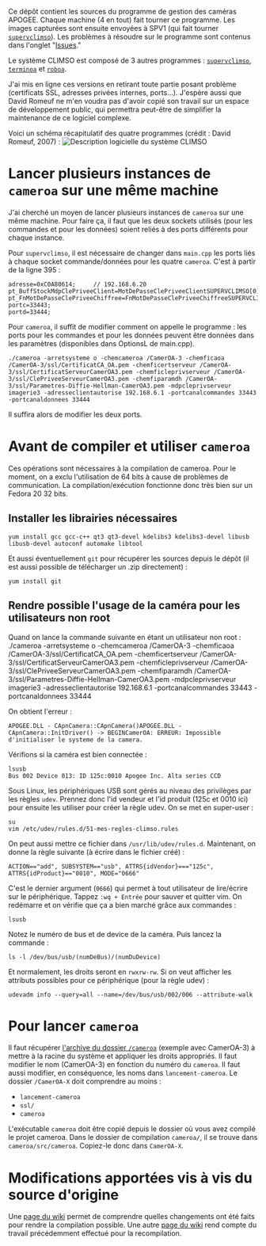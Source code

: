 
Ce dépôt contient les sources du programme de gestion des caméras APOGEE. Chaque machine (4 en tout) fait tourner ce programme. Les images capturées sont ensuite envoyées à SPV1 (qui fait tourner [`supervclimso`](https://github.com/mael65/supervclimso)). Les problèmes à résoudre sur le programme sont contenus dans l'onglet "[Issues](https://github.com/mael65/cameroa/issues)."

Le système CLIMSO est composé de 3 autres programmes : [`supervclimso`](https://github.com/mael65/supervclimso), [`terminoa`](https://github.com/mael65/terminoa) et [`roboa`](https://github.com/mael65/roboa).

J'ai mis en ligne ces versions en retirant toute partie posant problème (certificats SSL, adresses privées internes, ports...). J'espère aussi que David Romeuf ne m'en voudra pas d'avoir copié son travail sur un espace de développement public, qui permettra peut-être de simplifier la maintenance de ce logiciel complexe.

Voici un schéma récapitulatif des quatre programmes (crédit : David Romeuf, 2007) :
![Description logicielle du système CLIMSO](http://www.climso.fr/images/projet/CLIMSO-DescriptionSchematique-ProcessusCommunications-800l.jpg)


# Lancer plusieurs instances de `cameroa` sur une même machine
J'ai cherché un moyen de lancer plusieurs instances de `cameroa` sur une même machine. Pour faire ça, il faut que les deux sockets utilisés (pour les commandes et pour les données) soient reliés à des ports différents pour chaque instance.

Pour `supervclimso`, il est nécessaire de changer dans `main.cpp` les ports liés à chaque socket commande/données pour les quatre `cameroa`. C'est à partir de la ligne 395 : 

	adresse=0xC0A80614;		// 192.168.6.20
	pt_BuffStockMdpClePriveeClient=MotDePasseClePriveeClientSUPERVCLIMSO[0];
	pt_FnMotDePasseClePriveeChiffree=FnMotDePasseClePriveeChiffreeSUPERVCLIMSO_0;
	portc=33443;
	portd=33444;

Pour `cameroa`, il suffit de modifier comment on appelle le programme : les ports pour les commandes et pour les données peuvent être données dans les paramètres (disponibles dans OptionsL de main.cpp).

	./cameroa -arretsysteme o -chemcameroa /CamerOA-3 -chemficaoa /CamerOA-3/ssl/CertificatCA_OA.pem -chemficertserveur /CamerOA-3/ssl/CertificatServeurCamerOA3.pem -chemficleprivserveur /CamerOA-3/ssl/ClePriveeServeurCamerOA3.pem -chemfiparamdh /CamerOA-3/ssl/Parametres-Diffie-Hellman-CamerOA3.pem -mdpcleprivserveur imagerie3 -adresseclientautorise 192.168.6.1 -portcanalcommandes 33443 -portcanaldonnees 33444
	
Il suffira alors de modifier les deux ports.


# Avant de compiler et utiliser `cameroa`
Ces opérations sont nécessaires à la compilation de cameroa. Pour le moment, on a exclu l'utilisation de 64 bits à cause de problèmes de communication. La compilation/exécution fonctionne donc très bien sur un Fedora 20 32 bits.
 
## Installer les librairies nécessaires

	yum install gcc gcc-c++ qt3 qt3-devel kdelibs3 kdelibs3-devel libusb libusb-devel autoconf automake libtool

Et aussi éventuellement `git` pour récupérer les sources depuis le dépôt (il est aussi possible de télécharger un .zip directement) :

	yum install git

## Rendre possible l'usage de la caméra pour les utilisateurs non root

Quand on lance la commande suivante en étant un utilisateur non root :
	./cameroa -arretsysteme o -chemcameroa /CamerOA-3 -chemficaoa /CamerOA-3/ssl/CertificatCA_OA.pem -chemficertserveur /CamerOA-3/ssl/CertificatServeurCamerOA3.pem -chemficleprivserveur /CamerOA-3/ssl/ClePriveeServeurCamerOA3.pem -chemfiparamdh /CamerOA-3/ssl/Parametres-Diffie-Hellman-CamerOA3.pem -mdpcleprivserveur imagerie3 -adresseclientautorise 192.168.6.1 -portcanalcommandes 33443 -portcanaldonnees 33444

 On obtient l'erreur :

	APOGEE.DLL - CApnCamera::CApnCamera()APOGEE.DLL - CApnCamera::InitDriver() -> BEGINCamerOA: ERREUR: Impossible d'initialiser le systeme de la camera.

Vérifions si la caméra est bien connectée :
	
	lsusb
	Bus 002 Device 013: ID 125c:0010 Apogee Inc. Alta series CCD

Sous Linux, les périphériques USB sont gérés au niveau des privilèges par les règles `udev`. Prennez donc l'id vendeur et l'id produit (125c et 0010 ici) pour ensuite les utiliser pour créer la règle udev. On se met en super-user :

	su 
	vim /etc/udev/rules.d/51-mes-regles-climso.rules
	
On peut aussi mettre ce fichier dans `/usr/lib/udev/rules.d`. Maintenant, on donne la règle suivante (à écrire dans le fichier créé) :

	ACTION=="add", SUBSYSTEM=="usb", ATTRS{idVendor}==="125c", ATTRS{idProduct}=="0010", MODE="0666"

C'est le dernier argument (`0666`) qui permet à tout utilisateur de lire/écrire sur le périphérique. Tappez `:wq + Entrée` pour sauver et quitter vim. On redémarre et on vérifie que ça a bien marché grâce aux commandes :

	lsusb

Notez le numéro de bus et de device de la caméra. Puis lancez la commande :

	ls -l /dev/bus/usb/(numDeBus)/(numDuDevice)

Et normalement, les droits seront en `rwxrw-rw`. Si on veut afficher les attributs possibles pour ce périphérique (pour la règle udev) :

	udevadm info --query=all --name=/dev/bus/usb/002/006 --attribute-walk

# Pour lancer `cameroa`

Il faut récupérer [l'archive du dossier `/cameroa`](https://dl.dropboxusercontent.com/u/41771140/climso/CamerOA-3.zip) (exemple avec CamerOA-3) à mettre à la racine du système et appliquer les droits appropriés. Il faut modifier le nom (CamerOA-3) en fonction du numéro du `cameroa`. Il faut aussi modifier, en conséquence, les noms dans `lancement-cameroa`. Le dossier `/CamerOA-X` doit comprendre au moins :

- `lancement-cameroa`
- `ssl/`
- `cameroa`

L'exécutable `cameroa` doit être copié depuis le dossier où vous avez compilé le projet cameroa. Dans le dossier de compilation `cameroa/`, il se trouve dans `cameroa/src/cameroa`. Copiez-le donc dans `CamerOA-X`.


# Modifications apportées vis à vis du source d'origine

Une [page du wiki](https://github.com/mael65/cameroa/wiki/Modifications-faites-au-projet-pour-le-rendre-compilable) permet de comprendre quelles changements ont été faits pour rendre la compilation possible. Une autre [page du wiki](https://github.com/mael65/cameroa/wiki/Ce-que-Loic-J-a-fait-pour-compiler-Cameroa) rend compte du travail précédemment effectué pour la recompilation.
